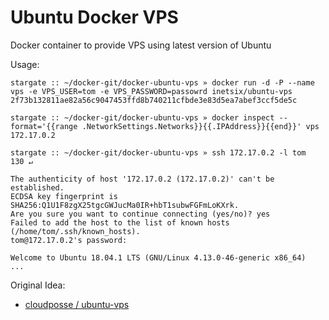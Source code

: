 # Ubuntu Docker VPS

Docker container to provide VPS using latest version of Ubuntu

Usage:

```shell
stargate :: ~/docker-git/docker-ubuntu-vps » docker run -d -P --name vps -e VPS_USER=tom -e VPS_PASSWORD=passowrd inetsix/ubuntu-vps
2f73b132811ae82a56c9047453ffd8b740211cfbde3e83d5ea7abef3ccf5de5c

stargate :: ~/docker-git/docker-ubuntu-vps » docker inspect --format='{{range .NetworkSettings.Networks}}{{.IPAddress}}{{end}}' vps
172.17.0.2

stargate :: ~/docker-git/docker-ubuntu-vps » ssh 172.17.0.2 -l tom                                                                                                                                                                                                   130 ↵

The authenticity of host '172.17.0.2 (172.17.0.2)' can't be established.
ECDSA key fingerprint is SHA256:Q1U1F8zgX25tgcGWJucMa0IR+hbT1subwFGFmLoKXrk.
Are you sure you want to continue connecting (yes/no)? yes
Failed to add the host to the list of known hosts (/home/tom/.ssh/known_hosts).
tom@172.17.0.2's password:

Welcome to Ubuntu 18.04.1 LTS (GNU/Linux 4.13.0-46-generic x86_64)
...
```


Original Idea:
- [cloudposse / ubuntu-vps](https://github.com/cloudposse/ubuntu-vps)

